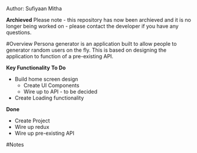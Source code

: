 Author: Sufiyaan Mitha

**Archieved**
Please note - this repository has now been archieved and it is no longer being worked on - please contact the developer if you have any questions.

#Overview
Persona generator is an application built to allow people to generator random users on the fly. This is based on designing the application to function of a pre-existing API. 

**Key Functionality**
**To Do**
- Build home screen design 
    - Create UI Components
    - Wire up to API - to be decided
- Create Loading functionality

**Done**
- Create Project
- Wire up redux
- Wire up pre-existing API


#Notes

